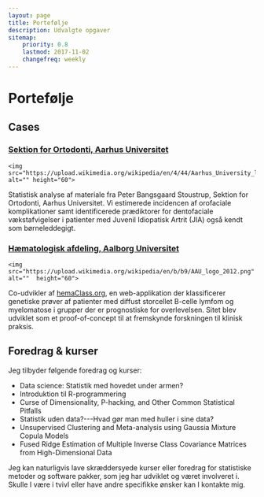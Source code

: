 ```yaml
---
layout: page
title: Portefølje
description: Udvalgte opgaver
sitemap:
    priority: 0.8
    lastmod: 2017-11-02
    changefreq: weekly
---
```



# Portefølje

## Cases

<div id="main">
<section class="posts">
  <article>
  <h3><a href="/portfolio/">Sektion for Ortodonti, Aarhus Universitet</a></h3>

    <img src="https://upload.wikimedia.org/wikipedia/en/4/44/Aarhus_University_logo.png" alt="" height="60">

  <p>Statistisk analyse af materiale fra Peter Bangsgaard Stoustrup, Sektion for Ortodonti, Aarhus Universitet. Vi estimerede incidencen af orofaciale komplikationer samt identificerede prædiktorer for dentofaciale vækstafvigelser i patienter med Juvenil Idiopatisk Artrit (JIA) også kendt som børneleddegigt. </p>
  </article>
  <article>
  <h3><a href="/portfolio/">Hæmatologisk afdeling, Aalborg Universitet</a></h3>

    <img src="https://upload.wikimedia.org/wikipedia/en/b/b9/AAU_logo_2012.png" alt=""  height="60">

  <p>Co-udvikler af <a href="http://hemaClass.org">hemaClass.org</a>, en web-applikation der klassificerer  genetiske prøver af patienter med diffust storcellet B-celle lymfom og myelomatose i grupper der er prognostiske for overlevelsen. Sitet blev udviklet som et proof-of-concept til at fremskynde forskningen til klinisk praksis.</p>
  </article>
</section>
</div>

## Foredrag & kurser
Jeg tilbyder følgende foredrag og kurser:

* Data science: Statistik med hovedet under armen?
* Introduktion til R-programmering
* Curse of Dimensionality, P-hacking, and Other Common Statistical Pitfalls
* Statistik uden data?---Hvad gør man med huller i sine data?
* Unsupervised Clustering and	Meta-analysis using Gaussia Mixture	Copula Models	
* Fused Ridge Estimation of Multiple Inverse Class Covariance Matrices from High-Dimensional Data

Jeg kan naturligvis lave skræddersyede kurser eller foredrag for statistiske metoder og software pakker, som jeg har udviklet og været involveret i. Skulle I være i tvivl eller have andre specifikke ønsker kan I kontakte mig.
